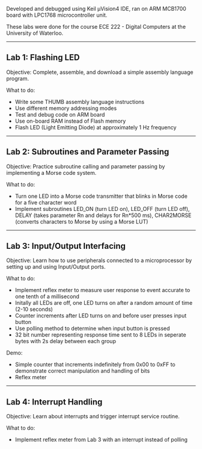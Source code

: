 Developed and debugged using Keil μVision4 IDE, ran on ARM MCB1700 board with LPC1768 microcontroller unit.

These labs were done for the course ECE 222 - Digital Computers at the University of Waterloo.

-----------------------------------------------------------------------------------------------------------------------------
Lab 1: Flashing LED
-----------------------------------------------------------------------------------------------------------------------------
Objective: Complete, assemble, and download a simple assembly language program.

What to do: 
- Write some THUMB assembly language instructions
- Use different memory addressing modes
- Test and debug code on ARM board
- Use on-board RAM instead of Flash memory
- Flash LED (Light Emitting Diode) at approximately 1 Hz frequency

-----------------------------------------------------------------------------------------------------------------------------
Lab 2: Subroutines and Parameter Passing
-----------------------------------------------------------------------------------------------------------------------------
Objective: Practice subroutine calling and parameter passing by implementing a Morse code system.

What to do:
- Turn one LED into a Morse code transmitter that blinks in Morse code for a five character word
- Implement subroutines LED_ON (turn LED on), LED_OFF (turn LED off), DELAY (takes parameter Rn and delays for Rn*500 ms), CHAR2MORSE (converts characters to Morse by using a Morse LUT)

----------------------------------------------------------------------------------------------------------------------------
Lab 3: Input/Output Interfacing
----------------------------------------------------------------------------------------------------------------------------
Objective: Learn how to use peripherals connected to a microprocessor by setting up and using Input/Output ports.

What to do:
- Implement reflex meter to measure user response to event accurate to one tenth of a millisecond
- Initally all LEDs are off, one LED turns on after a random amount of time (2-10 seconds)
- Counter increments after LED turns on and before user presses input button
- Use polling method to determine when input button is pressed
- 32 bit number representing response time sent to 8 LEDs in seperate bytes with 2s delay between each group

Demo:
- Simple counter that increments indefinitely from 0x00 to 0xFF to demonstrate correct manipulation and handling of bits
- Reflex meter

----------------------------------------------------------------------------------------------------------------------------
Lab 4: Interrupt Handling
----------------------------------------------------------------------------------------------------------------------------
Objective: Learn about interrupts and trigger interrupt service routine.

What to do: 
- Implement reflex meter from Lab 3 with an interrupt instead of polling

